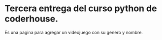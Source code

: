 # Tercera entrega del curso python de coderhouse.

Es una pagina para agregar un videojuego con su genero y nombre.
